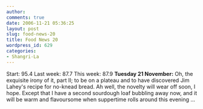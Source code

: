 ```yaml
---
author:
comments: true
date: 2006-11-21 05:36:25
layout: post
slug: food-news-20
title: Food News 20
wordpress_id: 629
categories:
- Shangri-La
---
```


Start: 95.4 Last week: 87.7  This week: 87.9
**Tuesday 21 November:** Oh, the exquisite irony of it, part II; to be on a plateau and to have discovered Jim Lahey's recipe for no-knead bread. Ah well, the novelty will wear off soon, I hope. Except that I have a second sourdough loaf bubbling away now, and it will be warm and flavoursome when suppertime rolls around this evening ...

